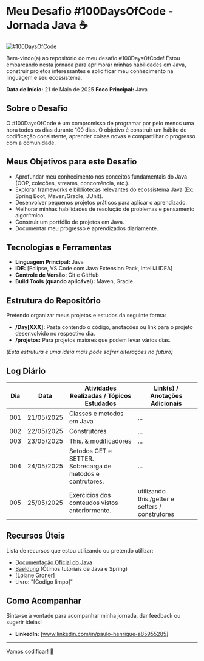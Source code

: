# Meu Desafio #100DaysOfCode - Jornada Java ☕

[![#100DaysOfCode](https://img.shields.io/badge/100DaysOfCode-Desafio_Ativo-blue)](https://www.100daysofcode.com/)

Bem-vindo(a) ao repositório do meu desafio #100DaysOfCode! Estou embarcando nesta jornada para aprimorar minhas habilidades em Java, construir projetos interessantes e solidificar meu conhecimento na linguagem e seu ecossistema.

**Data de Início:** 21 de Maio de 2025
**Foco Principal:** Java

## Sobre o Desafio

O #100DaysOfCode é um compromisso de programar por pelo menos uma hora todos os dias durante 100 dias. O objetivo é construir um hábito de codificação consistente, aprender coisas novas e compartilhar o progresso com a comunidade.

## Meus Objetivos para este Desafio

* Aprofundar meu conhecimento nos conceitos fundamentais do Java (OOP, coleções, streams, concorrência, etc.).
* Explorar frameworks e bibliotecas relevantes do ecossistema Java (Ex: Spring Boot, Maven/Gradle, JUnit).
* Desenvolver pequenos projetos práticos para aplicar o aprendizado.
* Melhorar minhas habilidades de resolução de problemas e pensamento algorítmico.
* Construir um portfólio de projetos em Java.
* Documentar meu progresso e aprendizados diariamente.

## Tecnologias e Ferramentas

* **Linguagem Principal:** Java
* **IDE:** [Eclipse, VS Code com Java Extension Pack, IntelliJ IDEA]
* **Controle de Versão:** Git e GitHub
* **Build Tools (quando aplicável):** Maven, Gradle

## Estrutura do Repositório

Pretendo organizar meus projetos e estudos da seguinte forma:

* **/Day[XXX]:** Pasta contendo o código, anotações ou link para o projeto desenvolvido no respectivo dia.
* **/projetos:** Para projetos maiores que podem levar vários dias.

*(Esta estrutura é uma ideia mais pode sofrer alterações no futuro)*

## Log Diário

| Dia | Data       | Atividades Realizadas / Tópicos Estudados                      | Link(s) / Anotações Adicionais                   |
|-----|------------|----------------------------------------------------------------|--------------------------------------------------|
| 001 | 21/05/2025 | Classes e metodos em Java                                      | ...                                              |
| 002 | 22/05/2025 | Construtores                                                   | ...                                              |
| 003 | 23/05/2025 | This. & modificadores                                          | ...                                              |
| 004 | 24/05/2025 | Setodos GET e SETTER.<br/>Sobrecarga de metodos e contrutores. | ...                                              |
| 005 | 25/05/2025 | Exercicios dos conteudos vistos anteriormente.                 | utilizando this./getter e setters / construtores |

## Recursos Úteis

Lista de recursos que estou utilizando ou pretendo utilizar:

* [Documentação Oficial do Java](https://docs.oracle.com/en/java/)
* [Baeldung](https://www.baeldung.com/) (Ótimos tutoriais de Java e Spring)
* [Loiane Groner]
* Livro: "[Codigo limpo]"

## Como Acompanhar

Sinta-se à vontade para acompanhar minha jornada, dar feedback ou sugerir ideias!
* **LinkedIn:** [www.linkedin.com/in/paulo-henrique-a85955285]

---

Vamos codificar! 🚀
